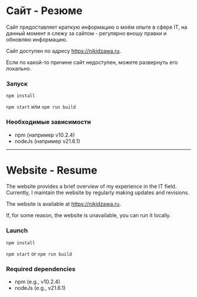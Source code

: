 # Сайт - Резюме

Сайт предоставляет краткую информацию о моём опыте в сфере IT, на данный момент я слежу за сайтом - регулярно вношу правки и обновляю информацию.

Сайт доступен по адресу https://nikidzawa.ru.

Если по какой-то причине сайт недоступен, можете развернуть его локально.

### Запуск

`npm install`

`npm start` или `npm run build`

### Необходимые зависимости

* npm (например v10.2.4)
* nodeJs (например v21.6.1)

_____

# Website - Resume
The website provides a brief overview of my experience in the IT field. Currently, I maintain the website by regularly making updates and revisions.

The website is available at https://nikidzawa.ru.

If, for some reason, the website is unavailable, you can run it locally.

### Launch
`npm install`

`npm start` or `npm run build`

### Required dependencies
* npm (e.g., v10.2.4)
* nodeJs (e.g., v21.6.1)
